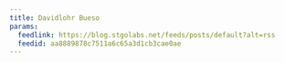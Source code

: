 ```yaml
---
title: Davidlohr Bueso
params:
  feedlink: https://blog.stgolabs.net/feeds/posts/default?alt=rss
  feedid: aa8889878c7511a6c65a3d1cb3cae0ae
---
```

